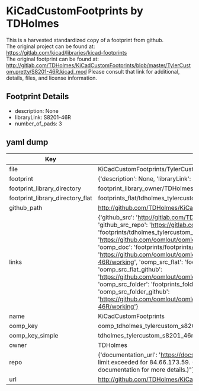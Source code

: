 # KiCadCustomFootprints by TDHolmes  
This is a harvested standardized copy of a footprint from github.  
The original project can be found at:  
https://gitlab.com/kicad/libraries/kicad-footprints  
The original footprint can be found at:
http://gitlab.com/TDHolmes/KiCadCustomFootprints/blob/master/TylerCustom.pretty/S8201-46R.kicad_mod
Please consult that link for additional, details, files, and license information.  
## Footprint Details
* description: None  
* libraryLink: S8201-46R  
* number_of_pads: 3  
## yaml dump  
| Key | Value |  
| --- | --- |  
| file | KiCadCustomFootprints/TylerCustom.pretty/S8201-46R.kicad_mod |  
| footprint | {'description': None, 'libraryLink': 'S8201-46R', 'number_of_pads': 3} |  
| footprint_library_directory | footprint_library_owner/TDHolmes_KiCadCustomFootprints |  
| footprint_library_directory_flat | footprints_flat/tdholmes_tylercustom_s8201_46r/working |  
| github_path | http://github.com/TDHolmes/KiCadCustomFootprints/blob/master/TylerCustom.pretty/S8201-46R.kicad_mod |  
| links | {'github_src': 'http://gitlab.com/TDHolmes/KiCadCustomFootprints/blob/master/TylerCustom.pretty/S8201-46R.kicad_mod', 'github_src_repo': 'https://gitlab.com/kicad/libraries/kicad-footprints', 'oomp_bot': 'footprints/tdholmes_tylercustom_s8201_46r/working', 'oomp_bot_github': 'https://github.com/oomlout/oomlout_oomp_footprint_bot/tree/main/footprints/tdholmes_tylercustom_s8201_46r/working', 'oomp_doc': 'footprints/footprints/TDHolmes/TylerCustom/S8201-46R/working/', 'oomp_doc_github': 'https://github.com/oomlout/oomlout_oomp_footprint_doc/tree/main/footprints/footprints/TDHolmes/TylerCustom/S8201-46R/working', 'oomp_src_flat': 'footprints_flat/footprints_flat/tdholmes_tylercustom_s8201_46r/working', 'oomp_src_flat_github': 'https://github.com/oomlout/oomlout_oomp_footprint_src/tree/main/footprints_flat/tdholmes_tylercustom_s8201_46r/working', 'oomp_src_folder': 'footprints_folder/footprints_folder/TDHolmes/TylerCustom/S8201-46R/working', 'oomp_src_folder_github': 'https://github.com/oomlout/oomlout_oomp_footprint_src/tree/main/footprints_folder/TDHolmes/TylerCustom/S8201-46R/working'} |  
| name | KiCadCustomFootprints |  
| oomp_key | oomp_tdholmes_tylercustom_s8201_46r |  
| oomp_key_simple | tdholmes_tylercustom_s8201_46r |  
| owner | TDHolmes |  
| repo | {'documentation_url': 'https://docs.github.com/rest/overview/resources-in-the-rest-api#rate-limiting', 'message': "API rate limit exceeded for 84.66.173.59. (But here's the good news: Authenticated requests get a higher rate limit. Check out the documentation for more details.)"} |  
| url | http://github.com/TDHolmes/KiCadCustomFootprints |  

